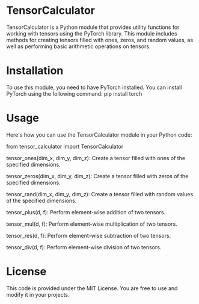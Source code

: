 # TensorCalculator
TensorCalculator is a Python module that provides utility functions for working with tensors using the PyTorch library. This module includes methods for creating tensors filled with ones, zeros, and random values, as well as performing basic arithmetic operations on tensors.

# Installation
To use this module, you need to have PyTorch installed. You can install PyTorch using the following command:
  pip install torch

# Usage
Here's how you can use the TensorCalculator module in your Python code:

from tensor_calculator import TensorCalculator

tensor_ones(dim_x, dim_y, dim_z): Create a tensor filled with ones of the specified dimensions.

tensor_zeros(dim_x, dim_y, dim_z): Create a tensor filled with zeros of the specified dimensions.

tensor_rand(dim_x, dim_y, dim_z): Create a tensor filled with random values of the specified dimensions.

tensor_plus(d, f): Perform element-wise addition of two tensors.

tensor_mul(d, f): Perform element-wise multiplication of two tensors.

tensor_res(d, f): Perform element-wise subtraction of two tensors.

tensor_div(d, f): Perform element-wise division of two tensors.


# License
This code is provided under the MIT License. You are free to use and modify it in your projects.
